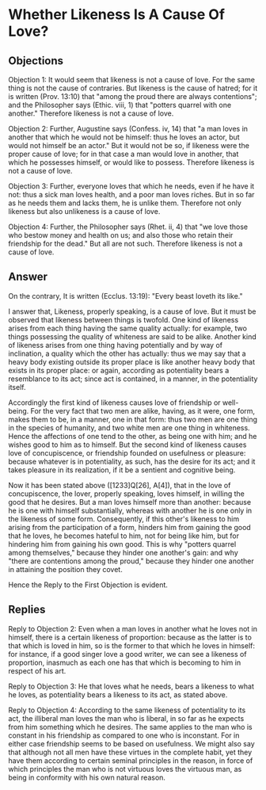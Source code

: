 # Whether Likeness Is A Cause Of Love?

## Objections

Objection 1: It would seem that likeness is not a cause of love. For the same thing is not the cause of contraries. But likeness is the cause of hatred; for it is written (Prov. 13:10) that "among the proud there are always contentions"; and the Philosopher says (Ethic. viii, 1) that "potters quarrel with one another." Therefore likeness is not a cause of love.

Objection 2: Further, Augustine says (Confess. iv, 14) that "a man loves in another that which he would not be himself: thus he loves an actor, but would not himself be an actor." But it would not be so, if likeness were the proper cause of love; for in that case a man would love in another, that which he possesses himself, or would like to possess. Therefore likeness is not a cause of love.

Objection 3: Further, everyone loves that which he needs, even if he have it not: thus a sick man loves health, and a poor man loves riches. But in so far as he needs them and lacks them, he is unlike them. Therefore not only likeness but also unlikeness is a cause of love.

Objection 4: Further, the Philosopher says (Rhet. ii, 4) that "we love those who bestow money and health on us; and also those who retain their friendship for the dead." But all are not such. Therefore likeness is not a cause of love.

## Answer

On the contrary, It is written (Ecclus. 13:19): "Every beast loveth its like."

I answer that, Likeness, properly speaking, is a cause of love. But it must be observed that likeness between things is twofold. One kind of likeness arises from each thing having the same quality actually: for example, two things possessing the quality of whiteness are said to be alike. Another kind of likeness arises from one thing having potentially and by way of inclination, a quality which the other has actually: thus we may say that a heavy body existing outside its proper place is like another heavy body that exists in its proper place: or again, according as potentiality bears a resemblance to its act; since act is contained, in a manner, in the potentiality itself.

Accordingly the first kind of likeness causes love of friendship or well-being. For the very fact that two men are alike, having, as it were, one form, makes them to be, in a manner, one in that form: thus two men are one thing in the species of humanity, and two white men are one thing in whiteness. Hence the affections of one tend to the other, as being one with him; and he wishes good to him as to himself. But the second kind of likeness causes love of concupiscence, or friendship founded on usefulness or pleasure: because whatever is in potentiality, as such, has the desire for its act; and it takes pleasure in its realization, if it be a sentient and cognitive being.

Now it has been stated above ([1233]Q[26], A[4]), that in the love of concupiscence, the lover, properly speaking, loves himself, in willing the good that he desires. But a man loves himself more than another: because he is one with himself substantially, whereas with another he is one only in the likeness of some form. Consequently, if this other's likeness to him arising from the participation of a form, hinders him from gaining the good that he loves, he becomes hateful to him, not for being like him, but for hindering him from gaining his own good. This is why "potters quarrel among themselves," because they hinder one another's gain: and why "there are contentions among the proud," because they hinder one another in attaining the position they covet.

Hence the Reply to the First Objection is evident.

## Replies

Reply to Objection 2: Even when a man loves in another what he loves not in himself, there is a certain likeness of proportion: because as the latter is to that which is loved in him, so is the former to that which he loves in himself: for instance, if a good singer love a good writer, we can see a likeness of proportion, inasmuch as each one has that which is becoming to him in respect of his art.

Reply to Objection 3: He that loves what he needs, bears a likeness to what he loves, as potentiality bears a likeness to its act, as stated above.

Reply to Objection 4: According to the same likeness of potentiality to its act, the illiberal man loves the man who is liberal, in so far as he expects from him something which he desires. The same applies to the man who is constant in his friendship as compared to one who is inconstant. For in either case friendship seems to be based on usefulness. We might also say that although not all men have these virtues in the complete habit, yet they have them according to certain seminal principles in the reason, in force of which principles the man who is not virtuous loves the virtuous man, as being in conformity with his own natural reason.